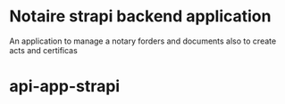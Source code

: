 # Notaire strapi backend application
An application to manage a notary forders and documents also to create acts and certificas
# api-app-strapi
